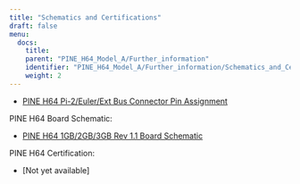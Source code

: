 ```yaml
---
title: "Schematics and Certifications"
draft: false
menu:
  docs:
    title:
    parent: "PINE_H64_Model_A/Further_information"
    identifier: "PINE_H64_Model_A/Further_information/Schematics_and_Certifications"
    weight: 2
---
```


* [PINE H64 Pi-2/Euler/Ext Bus Connector Pin Assignment](https://files.pine64.org/doc/Pine%20H64/Pine%20H64%20Port%20Assignment%20rev1.0.pdf)

PINE H64 Board Schematic:

* [PINE H64 1GB/2GB/3GB Rev 1.1 Board Schematic](https://files.pine64.org/doc/Pine%20H64/Pine%20H64%20Ver1.1-20180104.pdf)

PINE H64 Certification:

* [Not yet available]
